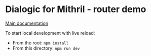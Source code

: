 # Dialogic for Mithril - router demo

[Main documentation](../../README.md)

To start local development with live reload:

* From the root: `npm install`
* From this directory: `npm run dev`
